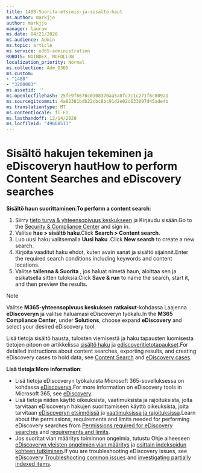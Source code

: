 ```yaml
---
title: 1488-Suorita-etsimis-ja-sisältö-haut
ms.author: markjjo
author: markjjo
manager: lauraw
ms.date: 04/21/2020
ms.audience: Admin
ms.topic: article
ms.service: o365-administration
ROBOTS: NOINDEX, NOFOLLOW
localization_priority: Normal
ms.collection: Adm_O365
ms.custom:
- "1488"
- "3200003"
ms.assetid: ''
ms.openlocfilehash: 25fe9f6670c0108370aa5a8fc7c1c271f6c809a1
ms.sourcegitcommit: 4a82381bdb22cbc8bc91d2e02c633897d45ade4b
ms.translationtype: MT
ms.contentlocale: fi-FI
ms.lasthandoff: 12/14/2020
ms.locfileid: "49668511"
---
```

# <a name="how-to-perform-content-searches-and-ediscovery-searches"></a><span data-ttu-id="07244-102">Sisältö hakujen tekeminen ja eDiscoveryn haut</span><span class="sxs-lookup"><span data-stu-id="07244-102">How to perform Content Searches and eDiscovery searches</span></span>

<span data-ttu-id="07244-103">**Sisältö haun suorittaminen**:</span><span class="sxs-lookup"><span data-stu-id="07244-103">**To perform a content search**:</span></span>

1. <span data-ttu-id="07244-104">Siirry [tieto turva & yhteensopivuus keskukseen](https://protection.office.com) ja Kirjaudu sisään.</span><span class="sxs-lookup"><span data-stu-id="07244-104">Go to the [Security & Compliance Center](https://protection.office.com) and sign in.</span></span>
2. <span data-ttu-id="07244-105">Valitse **hae > sisältö haku**.</span><span class="sxs-lookup"><span data-stu-id="07244-105">Click **Search > Content search**.</span></span>
3. <span data-ttu-id="07244-106">Luo uusi haku valitsemalla **Uusi haku** .</span><span class="sxs-lookup"><span data-stu-id="07244-106">Click **New search** to create a new search.</span></span>
4. <span data-ttu-id="07244-107">Kirjoita vaaditut haku ehdot, kuten avain sanat ja sisältö sijainnit.</span><span class="sxs-lookup"><span data-stu-id="07244-107">Enter the required search conditions including keywords and content locations.</span></span>
5. <span data-ttu-id="07244-108">Valitse **tallenna & Suorita** , jos haluat nimetä haun, aloittaa sen ja esikatsella sitten tuloksia.</span><span class="sxs-lookup"><span data-stu-id="07244-108">Click **Save & run** to name the search, start it, and then preview the results.</span></span>

> [!NOTE]
> <span data-ttu-id="07244-109">Valitse **M365-yhteensopivuus keskuksen** **ratkaisut**-kohdassa Laajenna **eDiscoveryn** ja valitse haluamasi eDiscoveryn työkalu.</span><span class="sxs-lookup"><span data-stu-id="07244-109">In the **M365 Compliance Center**, under **Solutions**, choose expand **eDiscovery** and select your desired eDiscovery tool.</span></span>

<span data-ttu-id="07244-110">Lisä tietoja sisältö hausta, tulosten viemisestä ja haku tapausten luomisesta tietojen pitoon on artikkelissa [sisältö haku](https://docs.microsoft.com/microsoft-365/compliance/content-search) ja [ediscoveritietotapaukset](https://docs.microsoft.com/microsoft-365/compliance/ediscovery-cases).</span><span class="sxs-lookup"><span data-stu-id="07244-110">For detailed instructions about content searches, exporting results, and creating eDiscovery cases to hold data, see [Content Search](https://docs.microsoft.com/microsoft-365/compliance/content-search) and [eDiscovery cases](https://docs.microsoft.com/microsoft-365/compliance/ediscovery-cases).</span></span>

<span data-ttu-id="07244-111">**Lisä tietoja**:</span><span class="sxs-lookup"><span data-stu-id="07244-111">**More information**:</span></span>

- <span data-ttu-id="07244-112">Lisä tietoja eDiscoveryn työkaluista Microsoft 365-sovelluksessa on kohdassa [eDiscoverya](https://docs.microsoft.com/microsoft-365/compliance/ediscovery).</span><span class="sxs-lookup"><span data-stu-id="07244-112">For more information on eDiscovery tools in Microsoft 365, see [eDiscovery](https://docs.microsoft.com/microsoft-365/compliance/ediscovery).</span></span>
- <span data-ttu-id="07244-113">Lisä tietoja niiden käyttö oikeuksista, vaatimuksista ja rajoituksista, joita tarvitaan eDiscoveryn hakujen suorittamiseen käyttö oikeuksista, joita tarvitaan [eDiscoveryn etsinnöissä](https://docs.microsoft.com/microsoft-365/compliance/assign-ediscovery-permissions) ja [vaatimuksissa ja rajoituksissa](https://docs.microsoft.com/microsoft-365/compliance/limits-for-content-search).</span><span class="sxs-lookup"><span data-stu-id="07244-113">Learn about the permissions, requirements and limits needed for performing eDiscovery searches from [Permissions required for eDiscovery searches](https://docs.microsoft.com/microsoft-365/compliance/assign-ediscovery-permissions) and [requirements and limits](https://docs.microsoft.com/microsoft-365/compliance/limits-for-content-search).</span></span>
- <span data-ttu-id="07244-114">Jos suoritat vian määritys toiminnon ongelmia, tutustu Ohje aiheeseen [eDiscoveryn yleisten ongelmien vian määritys](https://docs.microsoft.com/microsoft-365/compliance/ediscovery-troubleshooting-common-issues) ja [osittain indeksoidun kohteen tutkiminen](https://docs.microsoft.com/microsoft-365/compliance/investigating-partially-indexed-items-in-ediscovery).</span><span class="sxs-lookup"><span data-stu-id="07244-114">If you are troubleshooting eDiscovery issues, see [eDiscovery Troubleshooting common issues](https://docs.microsoft.com/microsoft-365/compliance/ediscovery-troubleshooting-common-issues) and [investigating partially indexed items](https://docs.microsoft.com/microsoft-365/compliance/investigating-partially-indexed-items-in-ediscovery).</span></span>
